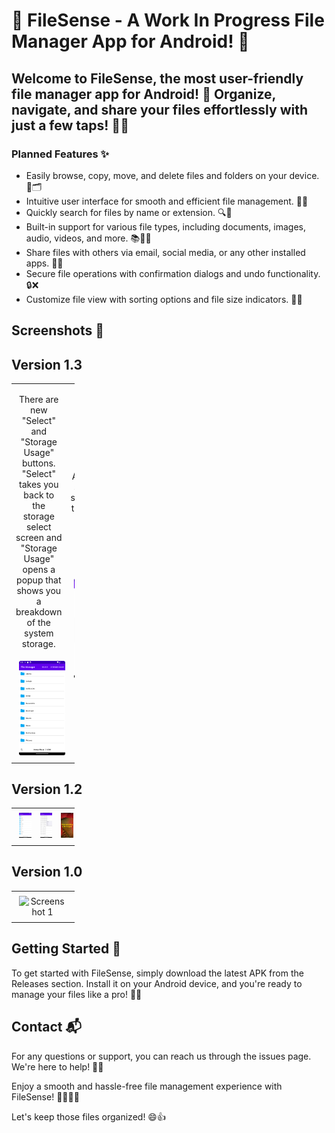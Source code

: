 # 📂 FileSense - A Work In Progress File Manager App for Android! 🚀

## Welcome to FileSense, the most user-friendly file manager app for Android! 🎉 Organize, navigate, and share your files effortlessly with just a few taps! 📲💼

### Planned Features ✨
- Easily browse, copy, move, and delete files and folders on your device. 📁🗂️
- Intuitive user interface for smooth and efficient file management. 🤝📝
- Quickly search for files by name or extension. 🔍📄
- Built-in support for various file types, including documents, images, audio, videos, and more. 📚🎵🎥
- Share files with others via email, social media, or any other installed apps. 📧📱
- Secure file operations with confirmation dialogs and undo functionality. 🔒❌
- Customize file view with sorting options and file size indicators. 🔄📏

## Screenshots 📸

## Version 1.3
<table style="width: 20%;">
  <tr>
    <td style="text-align: center; width: 30%;">
      <p>There are new "Select" and "Storage Usage" buttons. "Select" takes you back to the storage select screen and "Storage Usage" opens a popup that shows you a breakdown of the system storage.</p>
      <img src="https://github.com/SagarPateI/FileSense/blob/main/README/6.png" alt="Screenshot 1" style="max-width: 100%; padding: 5px;">
    </td>
    <td style="text-align: center; width: 30%;">
    <p>As you can see in this screenshot, the storage usage popup could be quite useful.</p>
      <img src="https://github.com/SagarPateI/FileSense/blob/main/README/7.png" alt="Screenshot 2" style="max-width: 100%; padding: 5px;">
  </tr>
</table>

## Version 1.2
<table style="width: 20%;">
  <tr>
    <td style="text-align: center; width: 33%;">
      <img src="https://github.com/SagarPateI/FileSense/blob/main/README/3.png" alt="Screenshot 1" style="max-width: 100%; padding: 5px;">
    </td>
    <td style="text-align: center; width: 33%;">
      <img src="https://github.com/SagarPateI/FileSense/blob/main/README/4.png" alt="Screenshot 2" style="max-width: 100%; padding: 5px;">
    </td>
    <td style="text-align: center; width: 33%;">
      <img src="https://github.com/SagarPateI/FileSense/blob/main/README/5.png" alt="Screenshot 3" style="max-width: 100%; padding: 5px;">
    </td>
  </tr>
</table>

## Version 1.0

<table style="width: 20%;">
  <tr>
    <td style="text-align: center; width: 33%;">
      <img src="README/1.png" alt="Screenshot 1" style="max-width: 100%; padding: 5px;">
    </td>
    <td style="text-align: center; width: 33%;">
      <img src="README/2.png" alt="Screenshot 2" style="max-width: 100%; padding: 5px;">
    </td>
  </tr>
</table>

## Getting Started 🚀

To get started with FileSense, simply download the latest APK from the Releases section. Install it on your Android device, and you're ready to manage your files like a pro! 💪📂

## Contact 📬

For any questions or support, you can reach us through the issues page. We're here to help! 🤗💌

Enjoy a smooth and hassle-free file management experience with FileSense! 🚀📂💼📲

Let's keep those files organized! 😄👍

